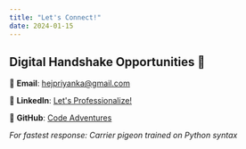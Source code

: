 ```yaml
---
title: "Let's Connect!"
date: 2024-01-15
---
```


## Digital Handshake Opportunities 🤝

📧 **Email**: [hejpriyanka@gmail.com](mailto:hejpriyanka@gmail.com)

💼 **LinkedIn**: [Let's Professionalize!](https://linkedin.com/in/priyanka-yelluru)

🐙 **GitHub**: [Code Adventures](https://github.com/hejpriyanka)


*For fastest response: Carrier pigeon trained on Python syntax*